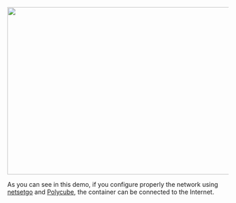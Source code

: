 <p align="center">
  <img src="https://imgur.com/6aqtMz2.gif" width="800" height="380" />
</p>

As you can see in this demo, if you configure properly the network using
[netsetgo](https://github.com/DavideAG/Understanding-containers/blob/master/tools/netsetgo_install.sh)
and [Polycube](https://github.com/DavideAG/Understanding-containers/blob/master/tools/network_configuration_internet.sh),
the container can be connected to the Internet.
